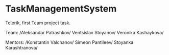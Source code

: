 # TaskManagementSystem
Telerik,  first Team project task.

Team:
/Aleksandar Patrashkov/
Ventsislav Stoyanov/
Veronika Kashaykova/

Mentors:
/Konstantin Valchanov/
Simeon Pantileev/
Stoyanka Karashtranova/
